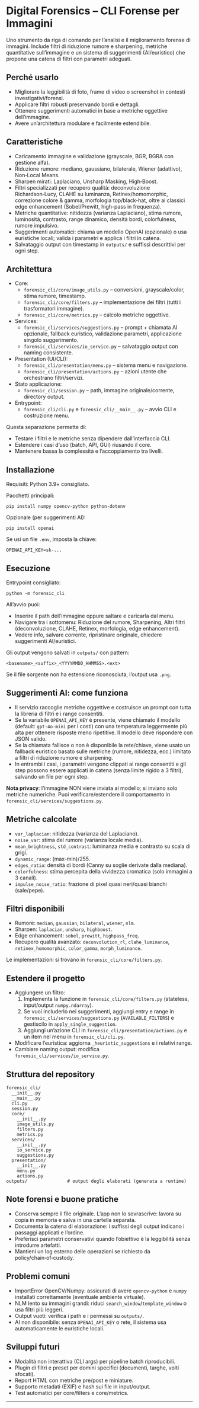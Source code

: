 # Digital Forensics – CLI Forense per Immagini

Uno strumento da riga di comando per l’analisi e il miglioramento forense di immagini. 
Include filtri di riduzione rumore e sharpening, metriche quantitative sull’immagine e un sistema di suggerimenti (AI/euristico) che propone una catena di filtri con parametri adeguati. 

## Perché usarlo
- Migliorare la leggibilità di foto, frame di video o screenshot in contesti investigativi/forensi.
- Applicare filtri robusti preservando bordi e dettagli.
- Ottenere suggerimenti automatici in base a metriche oggettive dell’immagine.
- Avere un’architettura modulare e facilmente estendibile.

## Caratteristiche
- Caricamento immagine e validazione (grayscale, BGR, BGRA con gestione alfa).
- Riduzione rumore: mediano, gaussiano, bilaterale, Wiener (adattivo), Non‑Local Means.
- Sharpen mirati: Laplaciano, Unsharp Masking, High‑Boost.
- Filtri specializzati per recupero qualità: deconvoluzione Richardson‑Lucy, CLAHE su luminanza, Retinex/homomorphic, correzione colore & gamma, morfologia top/black-hat, oltre ai classici edge enhancement (Sobel/Prewitt, high-pass in frequenza).
- Metriche quantitative: nitidezza (varianza Laplaciano), stima rumore, luminosità, contrasto, range dinamico, densità bordi, colorfulness, rumore impulsivo.
- Suggerimenti automatici: chiama un modello OpenAI (opzionale) o usa euristiche locali; valida i parametri e applica i filtri in catena.
- Salvataggio output con timestamp in `outputs/` e suffissi descrittivi per ogni step.

## Architettura 
- Core:
  - `forensic_cli/core/image_utils.py` – conversioni, grayscale/color, stima rumore, timestamp.
  - `forensic_cli/core/filters.py` – implementazione dei filtri (tutti i trasformatori immagine).
  - `forensic_cli/core/metrics.py` – calcolo metriche oggettive.
- Services:
  - `forensic_cli/services/suggestions.py` – prompt + chiamata AI opzionale, fallback euristico, validazione parametri, applicazione singolo suggerimento.
  - `forensic_cli/services/io_service.py` – salvataggio output con naming consistente.
- Presentation (UI/CLI):
  - `forensic_cli/presentation/menu.py` – sistema menu e navigazione.
  - `forensic_cli/presentation/actions.py` – azioni utente che orchestrano filtri/servizi.
- Stato applicazione:
  - `forensic_cli/session.py` – path, immagine originale/corrente, directory output.
- Entrypoint:
  - `forensic_cli/cli.py` e `forensic_cli/__main__.py` – avvio CLI e costruzione menu.

Questa separazione permette di:
- Testare i filtri e le metriche senza dipendere dall’interfaccia CLI.
- Estendere i casi d’uso (batch, API, GUI) riusando il core.
- Mantenere bassa la complessità e l’accoppiamento tra livelli.

## Installazione
Requisiti: Python 3.9+ consigliato.

Pacchetti principali:
```
pip install numpy opencv-python python-dotenv
```
Opzionale (per suggerimenti AI):
```
pip install openai
```
Se usi un file `.env`, imposta la chiave:
```
OPENAI_API_KEY=sk-...
```

## Esecuzione
Entrypoint consigliato:
```
python -m forensic_cli
```

All’avvio puoi:
- Inserire il path dell’immagine oppure saltare e caricarla dal menu.
- Navigare tra i sottomenu: Riduzione del rumore, Sharpening, Altri filtri (deconvoluzione, CLAHE, Retinex, morfologia, edge enhancement).
- Vedere info, salvare corrente, ripristinare originale, chiedere suggerimenti AI/euristici.

Gli output vengono salvati in `outputs/` con pattern:
```
<basename>_<suffix>_<YYYYMMDD_HHMMSS>.<ext>
```
Se il file sorgente non ha estensione riconosciuta, l’output usa `.png`.

## Suggerimenti AI: come funziona
- Il servizio raccoglie metriche oggettive e costruisce un prompt con tutta la libreria di filtri e i range consentiti.
- Se la variabile `OPENAI_API_KEY` è presente, viene chiamato il modello (default: `gpt-4o-mini` per i costi) con una temperatura leggermente più alta per ottenere risposte meno ripetitive. Il modello deve rispondere con JSON valido.
- Se la chiamata fallisce o non è disponibile la rete/chiave, viene usato un fallback euristico basato sulle metriche (rumore, nitidezza, ecc.) limitato a filtri di riduzione rumore e sharpening.
- In entrambi i casi, i parametri vengono clippati ai range consentiti e gli step possono essere applicati in catena (senza limite rigido a 3 filtri), salvando un file per ogni step.

**Nota privacy**: l’immagine NON viene inviata al modello; si inviano solo metriche numeriche. Puoi verificare/estendere il comportamento in `forensic_cli/services/suggestions.py`.

## Metriche calcolate
- `var_laplacian`: nitidezza (varianza del Laplaciano).
- `noise_var`: stima del rumore (varianza locale media).
- `mean_brightness`, `std_contrast`: luminanza media e contrasto su scala di grigi.
- `dynamic_range`: (max-min)/255.
- `edges_ratio`: densità di bordi (Canny su soglie derivate dalla mediana).
- `colorfulness`: stima percepita della vividezza cromatica (solo immagini a 3 canali).
- `impulse_noise_ratio`: frazione di pixel quasi neri/quasi bianchi (sale/pepe).

## Filtri disponibili
- Rumore: `median`, `gaussian`, `bilateral`, `wiener`, `nlm`.
- Sharpen: `laplacian`, `unsharp`, `highboost`.
- Edge enhancement: `sobel`, `prewitt`, `highpass_freq`.
- Recupero qualità avanzato: `deconvolution_rl`, `clahe_luminance`, `retinex_homomorphic`, `color_gamma`, `morph_luminance`.

Le implementazioni si trovano in `forensic_cli/core/filters.py`.

## Estendere il progetto
- Aggiungere un filtro:
  1. Implementa la funzione in `forensic_cli/core/filters.py` (stateless, input/output `numpy.ndarray`).
  2. Se vuoi includerlo nei suggerimenti, aggiungi entry e range in `forensic_cli/services/suggestions.py` (`AVAILABLE_FILTERS`) e gestiscilo in `apply_single_suggestion`.
  3. Aggiungi un’azione CLI in `forensic_cli/presentation/actions.py` e un item nel menu in `forensic_cli/cli.py`.
- Modificare l’euristica: aggiorna `_heuristic_suggestions` e i relativi range.
- Cambiare naming output: modifica `forensic_cli/services/io_service.py`.

## Struttura del repository
```
forensic_cli/
  __init__.py
  __main__.py
  cli.py
  session.py
  core/
    __init__.py
    image_utils.py
    filters.py
    metrics.py
  services/
    __init__.py
    io_service.py
    suggestions.py
  presentation/
    __init__.py
    menu.py
    actions.py
outputs/               # output degli elaborati (generata a runtime)
```

## Note forensi e buone pratiche
- Conserva sempre il file originale. L’app non lo sovrascrive: lavora su copia in memoria e salva in una cartella separata.
- Documenta la catena di elaborazione: i suffissi degli output indicano i passaggi applicati e l’ordine.
- Preferisci parametri conservativi quando l’obiettivo è la leggibilità senza introdurre artefatti.
- Mantieni un log esterno delle operazioni se richiesto da policy/chain‑of‑custody.

## Problemi comuni
- ImportError OpenCV/Numpy: assicurati di avere `opencv-python` e `numpy` installati correttamente (eventuale ambiente virtuale).
- NLM lento su immagini grandi: riduci `search_window`/`template_window` o usa filtri più leggeri.
- Output vuoti: verifica i path e i permessi su `outputs/`.
- AI non disponibile: senza `OPENAI_API_KEY` o rete, il sistema usa automaticamente le euristiche locali.

## Sviluppi futuri
- Modalità non interattiva (CLI args) per pipeline batch riproducibili.
- Plugin di filtri e preset per domini specifici (documenti, targhe, volti sfocati).
- Report HTML con metriche pre/post e miniature.
- Supporto metadati (EXIF) e hash sui file in input/output.
- Test automatici per core/filters e core/metrics.

---
